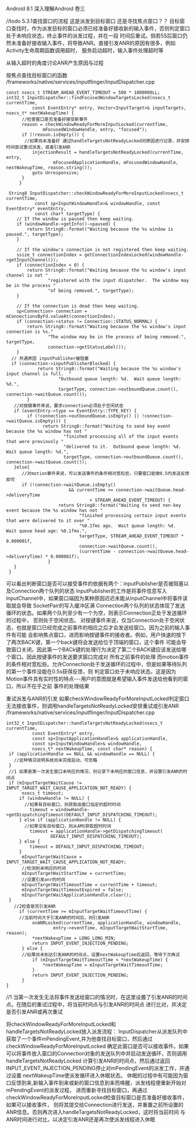 Android 8.1  深入理解Android 卷三

//todo 5.3.1查找窗口的流程   这是派发到目标窗口 还是寻找焦点窗口？？
目标窗口查找时，作为派发目标的窗口必须已经准备好接收新的输入事件，否则判定窗口处于未响应状态，终止事件的派发过程，并在一段
时间后重试。倘若5S后窗口仍然未准备好接收输入事件，将导致ANR。直接引发ANR的原因有很多，例如Activity生命周期函数调用超时，
服务启动超时，输入事件处理超时等

从输入超时的角度讨论ANR产生原因与过程

按焦点查找目标窗口的函数
/frameworks/native/services/inputflinger/InputDispatcher.cpp
```
const nsecs_t STREAM_AHEAD_EVENT_TIMEOUT = 500 * 1000000LL;
int32_t InputDispatcher::findFocusedWindowTargetsLocked(nsecs_t currentTime,
          const EventEntry* entry, Vector<InputTarget>& inputTargets, nsecs_t* nextWakeupTime) {
      //检查窗口是否准备好接受新事件
      reason = checkWindowReadyForMoreInputLocked(currentTime,
              mFocusedWindowHandle, entry, "focused");
      if (!reason.isEmpty()) {
       //如果尚未准备好 通过handleTargetsNotReadyLocked对原因进行记录，并安排时间尝试重试派发，或者引发ANR
          injectionResult = handleTargetsNotReadyLocked(currentTime, entry,
                  mFocusedApplicationHandle, mFocusedWindowHandle, nextWakeupTime, reason.string());
          goto Unresponsive;
      }
     }

 String8 InputDispatcher::checkWindowReadyForMoreInputLocked(nsecs_t currentTime,
           const sp<InputWindowHandle>& windowHandle, const EventEntry* eventEntry,
           const char* targetType) {
    // If the window is paused then keep waiting.
    if (windowHandle->getInfo()->paused) {
        return String8::format("Waiting because the %s window is paused.", targetType);
    }

    // If the window's connection is not registered then keep waiting.
    ssize_t connectionIndex = getConnectionIndexLocked(windowHandle->getInputChannel());
    if (connectionIndex < 0) {
        return String8::format("Waiting because the %s window's input channel is not "
                "registered with the input dispatcher.  The window may be in the process "
                "of being removed.", targetType);
    }

    // If the connection is dead then keep waiting.
    sp<Connection> connection = mConnectionsByFd.valueAt(connectionIndex);
    if (connection->status != Connection::STATUS_NORMAL) {
        return String8::format("Waiting because the %s window's input connection is %s."
                "The window may be in the process of being removed.", targetType,
                connection->getStatusLabel());
    }
  // 共通原因 inputPublisher被阻塞
  if (connection->inputPublisherBlocked) {
            return String8::format("Waiting because the %s window's input channel is full.  "
                    "Outbound queue length: %d.  Wait queue length: %d.",
                    targetType, connection->outboundQueue.count(), connection->waitQueue.count());
        }
   //对按键事件来说，要求connection必须处于空闲状态
   if (eventEntry->type == EventEntry::TYPE_KEY) {
        if (!connection->outboundQueue.isEmpty() || !connection->waitQueue.isEmpty()) {
              return String8::format("Waiting to send key event because the %s window has not "
                      "finished processing all of the input events that were previously "
                      "delivered to it.  Outbound queue length: %d.  Wait queue length: %d.",
                      targetType, connection->outboundQueue.count(), connection->waitQueue.count());
   }else{
      //对motion事件来说，可以发送事件的条件相对宽松些，只要窗口能做0.5内发送反馈即可
      if (!connection->waitQueue.isEmpty()
                        && currentTime >= connection->waitQueue.head->deliveryTime
                                + STREAM_AHEAD_EVENT_TIMEOUT) {
                    return String8::format("Waiting to send non-key event because the %s window has not "
                            "finished processing certain input events that were delivered to it over "
                            "%0.1fms ago.  Wait queue length: %d.  Wait queue head age: %0.1fms.",
                            targetType, STREAM_AHEAD_EVENT_TIMEOUT * 0.000001f,
                            connection->waitQueue.count(),
                            (currentTime - connection->waitQueue.head->deliveryTime) * 0.000001f);
                }
   }
 }
```
可以看出判断窗口是否可以接受事件的依据有两个：inputPublisher是否被阻塞以及Connection两个队列的状态
InputPublisher的工作是将事件信息写入InputChannel中，如果窗口端因为某种原因迟迟未能从InputChannel中将事件读取就会导致
  SocketPair的写入缓冲区满
Connection两个队列的状态体现了发送循环的状态。如果两个队列至少有一个为空，则表示Connection正处于发送循环的过程中，
  否则处于空闲状态。
  对按键事件来说，仅当Connection处于空闲状态，也就是窗口已经完成之前事件的相应之后才会发送给窗口。因为之前的输入事件有可能
    会影响焦点窗口，进而影响按键事件的接收者。例如，用户快速的按下了两次BACK键，第一个back键将会发送给位于顶端的窗口，这个事件
    可能会导致窗口关闭，因此第一个BACk键的处理行为决定了第二个BACK键应该发送给哪个窗口。因此按键事件的发送要求窗口完成对
    所有之前事件的处理
  而motion事件的条件相对宽松些。允许Connection处于发送循环的过程中，但是如果等待队列的第一个事件没能在0.5s获得反馈，则
    判定窗口处于未响应状态。这是因为Motion事件具有实时性的特点---用户的意图就是希望输入事件发送给他看到的窗口，所以不在乎之前
    事件的处理结果



重试派发与ANR的引发
如果checkWindowReadyForMoreInputLocked判定窗口无法接收事件，则调用handleTargetsNotReadyLocked安排重试或引发ANR
/frameworks/native/services/inputflinger/InputDispatcher.cpp
```
int32_t InputDispatcher::handleTargetsNotReadyLocked(nsecs_t currentTime,
          const EventEntry* entry,
          const sp<InputApplicationHandle>& applicationHandle,
          const sp<InputWindowHandle>& windowHandle,
          nsecs_t* nextWakeupTime, const char* reason) {
 if (applicationHandle == NULL && windowHandle == NULL) {
   //这种情况说明系统尚未完成启动，可忽略
 }
 //1 如果是第一次发生窗口未响应的情况，则记录下未响应的窗口信息，并设置引发ANR的时间点
 if (mInputTargetWaitCause != INPUT_TARGET_WAIT_CAUSE_APPLICATION_NOT_READY) {
      nsecs_t timeout;
     if (windowHandle != NULL) {
       //如果有目标窗口，则获取由窗口指定的超时时间
         timeout = windowHandle->getDispatchingTimeout(DEFAULT_INPUT_DISPATCHING_TIMEOUT);
     } else if (applicationHandle != NULL) {
       //如果没有目标窗口，则从AMS获取超时时间
         timeout = applicationHandle->getDispatchingTimeout(
                 DEFAULT_INPUT_DISPATCHING_TIMEOUT);
     } else {
         timeout = DEFAULT_INPUT_DISPATCHING_TIMEOUT;
     }
      mInputTargetWaitCause = INPUT_TARGET_WAIT_CAUSE_APPLICATION_NOT_READY;
      //检测到未响应的时间
      mInputTargetWaitStartTime = currentTime;
      //设置引发anr的时间
      mInputTargetWaitTimeoutTime = currentTime + timeout;
      mInputTargetWaitTimeoutExpired = false;
      mInputTargetWaitApplicationHandle.clear();
 }
   //2检查是否引发ANR
     if (currentTime >= mInputTargetWaitTimeoutTime) {
     //当前时间大于引发ANR的时间后，则引发ANR
          onANRLocked(currentTime, applicationHandle, windowHandle,
                  entry->eventTime, mInputTargetWaitStartTime, reason);
          *nextWakeupTime = LONG_LONG_MIN;
          return INPUT_EVENT_INJECTION_PENDING;
      } else {
      //如果尚未到达引发ANR的时间点，设置nextWakeupTime后返回，等待下次再试
          if (mInputTargetWaitTimeoutTime < *nextWakeupTime) {
              *nextWakeupTime = mInputTargetWaitTimeoutTime;
          }
          return INPUT_EVENT_INJECTION_PENDING;
      }
}
```
//1 当第一次发生无法将事件发送给窗口的情况时，在这里设置了引发ANR的时间点。在随后的重试过程中，将当前时间点与引发ANR的时间点
  进行比对，并决定是否引发ANR或再次重试


将checkWindowReadyForMoreInputLocked和handleTargetsNotReadyLocked放入派发流程：
 InputDispatcher从派发队列中获取了一个事件mPendingEvent,并为他查找目标窗口，然后通过checkWindowReadyForMoreInputLocked
 确定此窗口是否可以接收事件。如果可以将事件放入窗口的Connection对象的发送队列中并启动发送循环，否则调用handleTargetsNotReadyLocked
 计算引发ANR的时间点，然后通过返回INPUT_EVENT_INJECTION_PENDING停止对mPendingEvent的派发工作，并通过设置
 nextWakeupTime使派发循环进入休眠状态。
 休眠的过程中有可能因为窗口反馈到来,新输入事件到来或新的窗口信息到来而唤醒，派发线程便重新开始对mPendingEvent的派发过程，
   进而重新寻找目标窗口，再通过checkWindowReadyForMoreInputLocked检查目标窗口是否准备好接收事件，如果可以接收事件，
   则将其提交给Connection进行发送，并重置之前所设置的ANR信息。否则再次进入handleTargetsNotReadyLocked，这时将当前时间
   与ANR时间进行对比，以决定引发ANR还是再次使派发线程进入休眠


